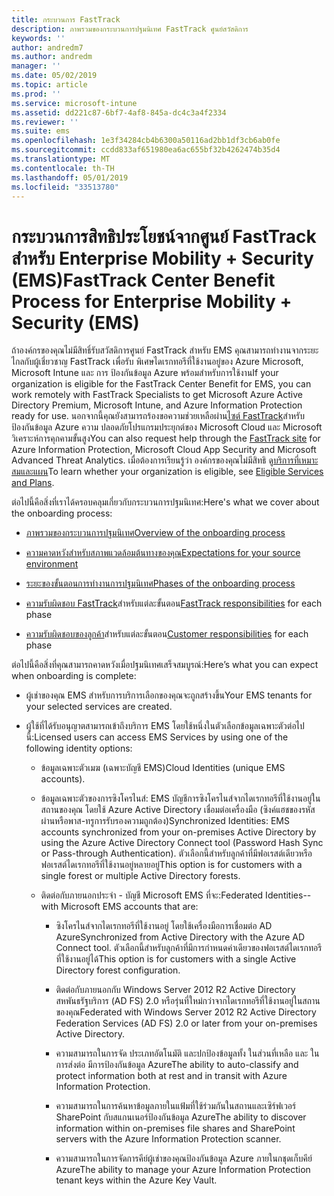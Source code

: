 ```yaml
---
title: กระบวนการ FastTrack
description: ภาพรวมของกระบวนการปฐมนิเทศ FastTrack ศูนย์สวัสดิการ
keywords: ''
author: andredm7
ms.author: andredm
manager: ''
ms.date: 05/02/2019
ms.topic: article
ms.prod: ''
ms.service: microsoft-intune
ms.assetid: dd221c87-6bf7-4af8-845a-dc4c3a4f2334
ms.reviewer: ''
ms.suite: ems
ms.openlocfilehash: 1e3f34284cb4b6300a50116ad2bb1df3cb6ab0fe
ms.sourcegitcommit: ccdd833af651980ea6ac655bf32b4262474b35d4
ms.translationtype: MT
ms.contentlocale: th-TH
ms.lasthandoff: 05/01/2019
ms.locfileid: "33513780"
---
```

# <a name="fasttrack-center-benefit-process-for-enterprise-mobility--security-ems"></a><span data-ttu-id="2a0e1-103">กระบวนการสิทธิประโยชน์จากศูนย์ FastTrack สำหรับ Enterprise Mobility + Security (EMS)</span><span class="sxs-lookup"><span data-stu-id="2a0e1-103">FastTrack Center Benefit Process for Enterprise Mobility + Security (EMS)</span></span>
<span data-ttu-id="2a0e1-104">ถ้าองค์กรของคุณไม่มีสิทธิ์รับสวัสดิการศูนย์ FastTrack สำหรับ EMS คุณสามารถทำงานจากระยะไกลกับผู้เชี่ยวชาญ FastTrack เพื่อรับ พิเศษไดเรกทอรีที่ใช้งานอยู่ของ Azure Microsoft, Microsoft Intune และ การ ป้องกันข้อมูล Azure พร้อมสำหรับการใช้งาน</span><span class="sxs-lookup"><span data-stu-id="2a0e1-104">If your organization is eligible for the FastTrack Center Benefit for EMS, you can work remotely with FastTrack Specialists to get Microsoft Azure Active Directory Premium, Microsoft Intune, and Azure Information Protection ready for use.</span></span> <span data-ttu-id="2a0e1-105">นอกจากนี้คุณยังสามารถร้องขอความช่วยเหลือผ่าน[ไซต์ FastTrack](https://www.microsoft.com/fasttrack/microsoft-365/ems)สำหรับ ป้องกันข้อมูล Azure ความ ปลอดภัยโปรแกรมประยุกต์ของ Microsoft Cloud และ Microsoft วิเคราะห์การคุกคามขั้นสูง</span><span class="sxs-lookup"><span data-stu-id="2a0e1-105">You can also request help through the [FastTrack site](https://www.microsoft.com/fasttrack/microsoft-365/ems) for Azure Information Protection, Microsoft Cloud App Security and Microsoft Advanced Threat Analytics.</span></span> <span data-ttu-id="2a0e1-106">เมื่อต้องการเรียนรู้ว่า องค์กรของคุณไม่มีสิทธิ ดู[บริการที่เหมาะสมและแผน](M365-eligible-services-and-plans.md)</span><span class="sxs-lookup"><span data-stu-id="2a0e1-106">To learn whether your organization is eligible, see [Eligible Services and Plans](M365-eligible-services-and-plans.md).</span></span>


<span data-ttu-id="2a0e1-107">ต่อไปนี้คือสิ่งที่เราได้ครอบคลุมเกี่ยวกับกระบวนการปฐมนิเทศ:</span><span class="sxs-lookup"><span data-stu-id="2a0e1-107">Here's what we cover about the onboarding process:</span></span>

-   [<span data-ttu-id="2a0e1-108">ภาพรวมของกระบวนการปฐมนิเทศ</span><span class="sxs-lookup"><span data-stu-id="2a0e1-108">Overview of the onboarding process</span></span>](EMS-fasttrack-benefit-overview.md)

-   [<span data-ttu-id="2a0e1-109">ความคาดหวังสำหรับสภาพแวดล้อมต้นทางของคุณ</span><span class="sxs-lookup"><span data-stu-id="2a0e1-109">Expectations for your source environment</span></span>](EMS-source-environment-expectations.md)

-   [<span data-ttu-id="2a0e1-110">ระยะของขั้นตอนการทำงานการปฐมนิเทศ</span><span class="sxs-lookup"><span data-stu-id="2a0e1-110">Phases of the onboarding process</span></span>](EMS-onboarding-phases.md)

-   <span data-ttu-id="2a0e1-111">[ความรับผิดชอบ FastTrack](EMS-fasttrack-responsibilities.md)สำหรับแต่ละขั้นตอน</span><span class="sxs-lookup"><span data-stu-id="2a0e1-111">[FastTrack responsibilities](EMS-fasttrack-responsibilities.md) for each phase</span></span>

-   <span data-ttu-id="2a0e1-112">[ความรับผิดชอบของลูกค้า](EMS-your-responsibilities.md)สำหรับแต่ละขั้นตอน</span><span class="sxs-lookup"><span data-stu-id="2a0e1-112">[Customer responsibilities](EMS-your-responsibilities.md) for each phase</span></span>

<span data-ttu-id="2a0e1-113">ต่อไปนี้คือสิ่งที่คุณสามารถคาดหวังเมื่อปฐมนิเทศเสร็จสมบูรณ์:</span><span class="sxs-lookup"><span data-stu-id="2a0e1-113">Here’s what you can expect when onboarding is complete:</span></span>

-   <span data-ttu-id="2a0e1-114">ผู้เช่าของคุณ EMS สำหรับการบริการเลือกของคุณจะถูกสร้างขึ้น</span><span class="sxs-lookup"><span data-stu-id="2a0e1-114">Your EMS tenants for your selected services are created.</span></span>

-   <span data-ttu-id="2a0e1-115">ผู้ใช้ที่ได้รับอนุญาตสามารถเข้าถึงบริการ EMS โดยใช้หนึ่งในตัวเลือกข้อมูลเฉพาะตัวต่อไปนี้:</span><span class="sxs-lookup"><span data-stu-id="2a0e1-115">Licensed users can access EMS Services by using one of the following identity options:</span></span>

    -   <span data-ttu-id="2a0e1-116">ข้อมูลเฉพาะตัวเมฆ (เฉพาะบัญชี EMS)</span><span class="sxs-lookup"><span data-stu-id="2a0e1-116">Cloud Identities (unique EMS accounts).</span></span>

    -   <span data-ttu-id="2a0e1-117">ข้อมูลเฉพาะตัวของการซิงโครไนส์: EMS บัญชีการซิงโครไนส์จากไดเรกทอรีที่ใช้งานอยู่ในสถานของคุณ โดยใช้ Azure Active Directory เชื่อมต่อเครื่องมือ (ซิงค์แฮชของรหัสผ่านหรือพาส-ทรูการรับรองความถูกต้อง)</span><span class="sxs-lookup"><span data-stu-id="2a0e1-117">Synchronized Identities: EMS accounts synchronized from your on-premises Active Directory by using the Azure Active Directory Connect tool (Password Hash Sync or Pass-through Authentication).</span></span> <span data-ttu-id="2a0e1-118">ตัวเลือกนี้สำหรับลูกค้าที่มีฟอเรสต์เดียวหรือฟอเรสต์ไดเรกทอรีที่ใช้งานอยู่หลายอยู่</span><span class="sxs-lookup"><span data-stu-id="2a0e1-118">This option is for customers with a single forest or multiple Active Directory forests.</span></span>

    -   <span data-ttu-id="2a0e1-119">ติดต่อกับภายนอกประจำ - บัญชี Microsoft EMS ที่จะ:</span><span class="sxs-lookup"><span data-stu-id="2a0e1-119">Federated Identities--with Microsoft EMS accounts that are:</span></span>

        -   <span data-ttu-id="2a0e1-120">ซิงโครไนส์จากไดเรกทอรีที่ใช้งานอยู่ โดยใช้เครื่องมือการเชื่อมต่อ AD Azure</span><span class="sxs-lookup"><span data-stu-id="2a0e1-120">Synchronized from Active Directory with the Azure AD Connect tool.</span></span> <span data-ttu-id="2a0e1-121">ตัวเลือกนี้สำหรับลูกค้าที่มีการกำหนดค่าเดียวของฟอเรสต์ไดเรกทอรีที่ใช้งานอยู่ได้</span><span class="sxs-lookup"><span data-stu-id="2a0e1-121">This option is for customers with a single Active Directory forest configuration.</span></span>

        -   <span data-ttu-id="2a0e1-122">ติดต่อกับภายนอกกับ Windows Server 2012 R2 Active Directory สหพันธรัฐบริการ (AD FS) 2.0 หรือรุ่นที่ใหม่กว่าจากไดเรกทอรีที่ใช้งานอยู่ในสถานของคุณ</span><span class="sxs-lookup"><span data-stu-id="2a0e1-122">Federated with Windows Server 2012 R2 Active Directory Federation Services (AD FS) 2.0 or later from your on-premises Active Directory.</span></span>

        -   <span data-ttu-id="2a0e1-123">ความสามารถในการจัด ประเภทอัตโนมัติ และปกป้องข้อมูลทั้ง ในส่วนที่เหลือ และ ในการส่งต่อ มีการป้องกันข้อมูล Azure</span><span class="sxs-lookup"><span data-stu-id="2a0e1-123">The ability to auto-classify and protect information both at rest and in transit with Azure Information Protection.</span></span> 

        -   <span data-ttu-id="2a0e1-124">ความสามารถในการค้นหาข้อมูลภายในแฟ้มที่ใช้ร่วมกันในสถานและเซิร์ฟเวอร์ SharePoint กับสแกนเนอร์ป้องกันข้อมูล Azure</span><span class="sxs-lookup"><span data-stu-id="2a0e1-124">The ability to discover information within on-premises file shares and SharePoint servers with the Azure Information Protection scanner.</span></span> 

        -   <span data-ttu-id="2a0e1-125">ความสามารถในการจัดการคีย์ผู้เช่าของคุณป้องกันข้อมูล Azure ภายในกชุดเก็บคีย์ Azure</span><span class="sxs-lookup"><span data-stu-id="2a0e1-125">The ability to manage your Azure Information Protection tenant keys within the Azure Key Vault.</span></span> 
